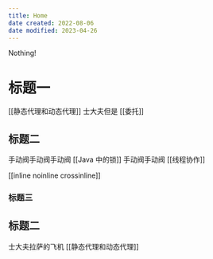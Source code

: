 ```yaml
---
title: Home
date created: 2022-08-06
date modified: 2023-04-26
---
```

Nothing!

# 标题一

[[静态代理和动态代理]]
士大夫但是
[[委托]]

## 标题二

手动阀手动阀手动阀
[[Java 中的锁]]
手动阀手动阀
[[线程协作]]

[[inline noinline crossinline]]

### 标题三

## 标题二

士大夫拉萨的飞机
[[静态代理和动态代理]]